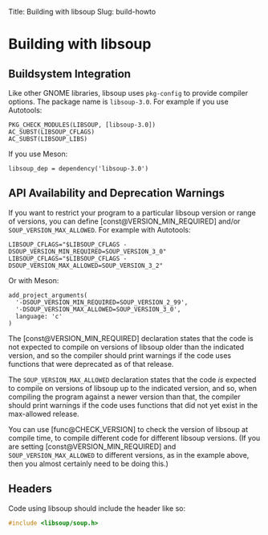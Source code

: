 Title: Building with libsoup
Slug: build-howto

# Building with libsoup

## Buildsystem Integration

Like other GNOME libraries, libsoup uses
`pkg-config` to provide compiler options. The package
name is `libsoup-3.0`. For example if you use Autotools:

```
PKG_CHECK_MODULES(LIBSOUP, [libsoup-3.0])
AC_SUBST(LIBSOUP_CFLAGS)
AC_SUBST(LIBSOUP_LIBS)
```

If you use Meson: 

```
libsoup_dep = dependency('libsoup-3.0')
```
    
## API Availability and Deprecation Warnings

If you want to restrict your program to a particular libsoup version or range of
versions, you can define [const@VERSION_MIN_REQUIRED] and/or
`SOUP_VERSION_MAX_ALLOWED`. For example with Autotools:

```
LIBSOUP_CFLAGS="$LIBSOUP_CFLAGS -DSOUP_VERSION_MIN_REQUIRED=SOUP_VERSION_3_0"
LIBSOUP_CFLAGS="$LIBSOUP_CFLAGS -DSOUP_VERSION_MAX_ALLOWED=SOUP_VERSION_3_2"
```

Or with Meson:

```meson
add_project_arguments(
  '-DSOUP_VERSION_MIN_REQUIRED=SOUP_VERSION_2_99',
  '-DSOUP_VERSION_MAX_ALLOWED=SOUP_VERSION_3_0',
  language: 'c'
)
```
  
The [const@VERSION_MIN_REQUIRED] declaration states that the code is not
expected to compile on versions of libsoup older than the indicated version, and
so the compiler should print warnings if the code uses functions that were
deprecated as of that release.

The `SOUP_VERSION_MAX_ALLOWED` declaration states that the code *is* expected
to compile on versions of libsoup up to the indicated version, and so, when
compiling the program against a newer version than that, the compiler should
print warnings if the code uses functions that did not yet exist in the
max-allowed release.

You can use [func@CHECK_VERSION] to check the version of libsoup at compile
time, to compile different code for different libsoup versions. (If you are
setting [const@VERSION_MIN_REQUIRED] and `SOUP_VERSION_MAX_ALLOWED` to
different versions, as in the example above, then you almost certainly need to
be doing this.)
  
## Headers

Code using libsoup should include the header like so:

```c
#include <libsoup/soup.h>
```
